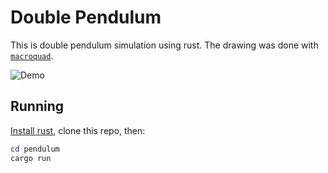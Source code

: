 # Double Pendulum

This is double pendulum simulation using rust. The drawing was done with [`macroquad`](https://github.com/not-fl3/macroquad).

![Demo](./assets/demo.gif)


## Running

[Install rust](https://www.rust-lang.org/tools/install), clone this repo, then:
```powershell
cd pendulum
cargo run
```